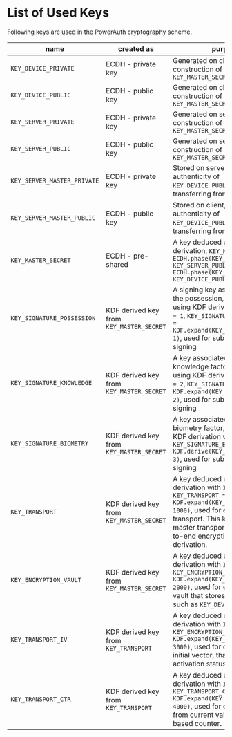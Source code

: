 # List of Used Keys

Following keys are used in the PowerAuth cryptography scheme.

| name | created as | purpose |
|---|---|---|
| `KEY_DEVICE_PRIVATE` | ECDH - private key | Generated on client to allow construction of `KEY_MASTER_SECRET` |
| `KEY_DEVICE_PUBLIC`  | ECDH - public key  | Generated on client to allow construction of `KEY_MASTER_SECRET` |
| `KEY_SERVER_PRIVATE` | ECDH - private key | Generated on server to allow construction of `KEY_MASTER_SECRET` |
| `KEY_SERVER_PUBLIC`  | ECDH - public key  | Generated on server to allow construction of `KEY_MASTER_SECRET` |
| `KEY_SERVER_MASTER_PRIVATE` | ECDH - private key | Stored on server, used to assure authenticity of `KEY_DEVICE_PUBLIC` while transferring from server to client |
| `KEY_SERVER_MASTER_PUBLIC`  | ECDH - public key  | Stored on client, used to assure authenticity of `KEY_DEVICE_PUBLIC` while transferring from server to client |
| `KEY_MASTER_SECRET`         | ECDH - pre-shared  | A key deduced using ECDH derivation, `KEY_MASTER_SECRET = ECDH.phase(KEY_DEVICE_PRIVATE, KEY_SERVER_PUBLIC) = ECDH.phase(KEY_SERVER_PRIVATE, KEY_DEVICE_PUBLIC)` |
| `KEY_SIGNATURE_POSSESSION`  | KDF derived key from `KEY_MASTER_SECRET` | A signing key associated with the possession, factor deduced using KDF derivation with `INDEX = 1`, `KEY_SIGNATURE_POSSESSION = KDF.expand(KEY_MASTER_SECRET, 1)`, used for subsequent request signing |
| `KEY_SIGNATURE_KNOWLEDGE`   | KDF derived key from `KEY_MASTER_SECRET` | A key associated with the knowledge factor, deduced using KDF derivation with `INDEX = 2`, `KEY_SIGNATURE_KNOWLEDGE = KDF.expand(KEY_MASTER_SECRET, 2)`, used for subsequent request signing |
| `KEY_SIGNATURE_BIOMETRY`    | KDF derived key from `KEY_MASTER_SECRET` | A key associated with the biometry factor, deduced using KDF derivation with `INDEX = 3`, `KEY_SIGNATURE_BIOMETRY = KDF.derive(KEY_MASTER_SECRET, 3)`, used for subsequent request signing |
| `KEY_TRANSPORT`             | KDF derived key from `KEY_MASTER_SECRET` | A key deduced using KDF derivation with `INDEX = 1000`, `KEY_TRANSPORT = KDF.expand(KEY_MASTER_SECRET, 1000)`, used for encrypted data transport. This key is used as master transport key for end-to-end encryption key derivation. |
| `KEY_ENCRYPTION_VAULT`      | KDF derived key from `KEY_MASTER_SECRET` | A key deduced using KDF derivation with `INDEX = 2000`, `KEY_ENCRYPTION_VAULT = KDF.expand(KEY_MASTER_SECRET, 2000)`, used for encrypting a vault that stores the secret data, such as `KEY_DEVICE_PRIVATE`. |
| `KEY_TRANSPORT_IV`          | KDF derived key from `KEY_TRANSPORT`     | A key deduced using KDF derivation with `INDEX = 3000`, `KEY_ENCRYPTION_IV = KDF.expand(KEY_TRANSPORT, 3000)`, used for derivation of initial vector, that encrypts activation status blob. |
| `KEY_TRANSPORT_CTR`         | KDF derived key from `KEY_TRANSPORT`     | A key deduced using KDF derivation with `INDEX = 4000`, `KEY_TRANSPORT_CTR = KDF.expand(KEY_TRANSPORT, 4000)`, used for computing hash from current value of hash-based counter. |
